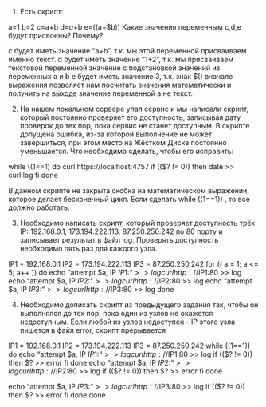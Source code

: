1. Есть скрипт:

a=1
b=2
c=a+b
d=$a+$b
e=$(($a+$b))
Какие значения переменным c,d,e будут присвоены?
Почему?
 
c будет иметь значение “a+b”, т.к. мы этой переменной присваиваем именно текст.
d будет иметь значение “1+2”, т.к. мы присваиваем текстовой переменной значение с подстановкой значений из переменных a и b
e будет иметь значение 3, т.к. знак $() вначале выражения позволяет нам посчитать значения математически и получить на выходе значение переменной а не текст.
 
2. На нашем локальном сервере упал сервис и мы написали скрипт, который постоянно проверяет его доступность, записывая дату проверок до тех пор, пока сервис не станет доступным. В скрипте допущена ошибка, из-за которой выполнение не может завершиться, при этом место на Жёстком Диске постоянно уменьшается. Что необходимо сделать, чтобы его исправить:
 
while ((1==1)
do
curl https://localhost:4757
if (($? != 0))
then
date >> curl.log
fi
done
 
В данном скрипте не закрыта скобка на математическом выражении, которое делает бесконечный цикл. Если сделать while ((1==1)) , то все должно работать.
 
3. Необходимо написать скрипт, который проверяет доступность трёх IP: 192.168.0.1, 173.194.222.113, 87.250.250.242 по 80 порту и записывает результат в файл log. Проверять доступность необходимо пять раз для каждого узла.
 
IP1 = 192.168.0.1
IP2 = 173.194.222.113
IP3 = 87.250.250.242
for (( a = 1; a <= 5; a++ ))
do
echo “attempt $a, IP $IP1: “ >> log 
curl http://$IP1:80 >> log
echo “attempt $a, IP $IP2: “ >> log 
curl http://$IP2:80 >> log
echo “attempt $a, IP $IP3: “ >> log 
curl http://$IP3:80 >> log
done
 
4. Необходимо дописать скрипт из предыдущего задания так, чтобы он выполнялся до тех пор, пока один из узлов не окажется недоступным. Если любой из узлов недоступен - IP этого узла пишется в файл error, скрипт прерывается
 
 
 
IP1 = 192.168.0.1
IP2 = 173.194.222.113
IP3 = 87.250.250.242
while ((1==1))
do
echo “attempt $a, IP $IP1: “ >> log 
curl http://$IP1:80 >> log
if (($? != 0))
 then
 $? >> error
 fi
done
echo “attempt $a, IP $IP2: “ >> log 
curl http://$IP2:80 >> log
if (($? != 0))
 then
 $? >> error
 fi
done

echo “attempt $a, IP $IP3: “ >> log 
curl http://$IP3:80 >> log
if (($? != 0))
 then
 $? >> error
 fi
done 
done
 
